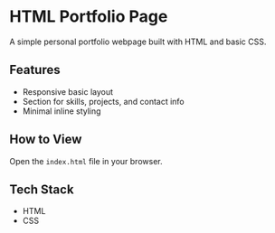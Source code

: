 # HTML Portfolio Page
A simple personal portfolio webpage built with HTML and basic CSS.

## Features
- Responsive basic layout
- Section for skills, projects, and contact info
- Minimal inline styling

## How to View
Open the `index.html` file in your browser.

## Tech Stack
- HTML
- CSS
